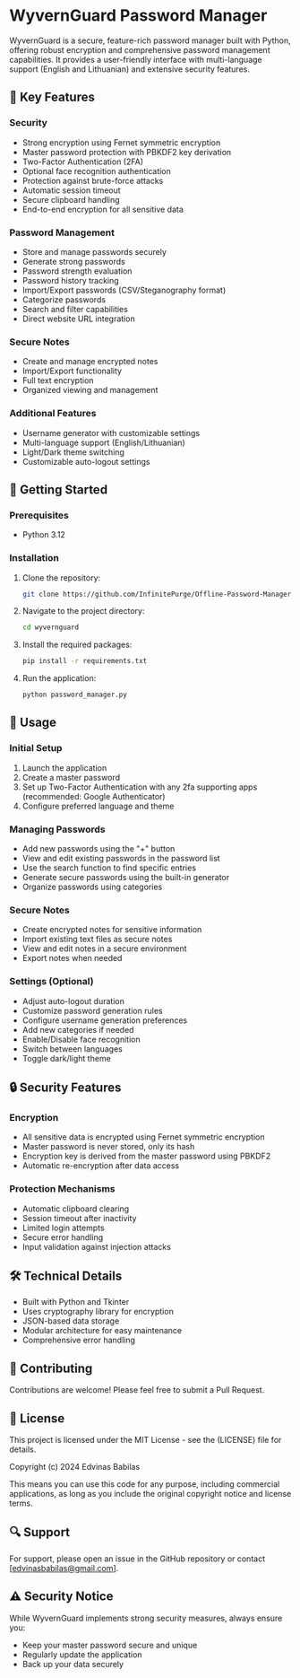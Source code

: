 # WyvernGuard Password Manager

WyvernGuard is a secure, feature-rich password manager built with Python, offering robust encryption and comprehensive password management capabilities. It provides a user-friendly interface with multi-language support (English and Lithuanian) and extensive security features.

## 🔑 Key Features

### Security
- Strong encryption using Fernet symmetric encryption
- Master password protection with PBKDF2 key derivation
- Two-Factor Authentication (2FA)
- Optional face recognition authentication
- Protection against brute-force attacks
- Automatic session timeout
- Secure clipboard handling
- End-to-end encryption for all sensitive data

### Password Management
- Store and manage passwords securely
- Generate strong passwords
- Password strength evaluation
- Password history tracking
- Import/Export passwords (CSV/Steganography format)
- Categorize passwords
- Search and filter capabilities
- Direct website URL integration

### Secure Notes
- Create and manage encrypted notes
- Import/Export functionality
- Full text encryption
- Organized viewing and management

### Additional Features
- Username generator with customizable settings
- Multi-language support (English/Lithuanian)
- Light/Dark theme switching
- Customizable auto-logout settings

## 🚀 Getting Started

### Prerequisites
- Python 3.12


### Installation
1. Clone the repository:
   ```bash
   git clone https://github.com/InfinitePurge/Offline-Password-Manager/wyvernguard.git
   ```
2. Navigate to the project directory:
   ```bash
   cd wyvernguard
   ```
3. Install the required packages:
   ```bash
   pip install -r requirements.txt
   ```
4. Run the application:
   ```bash
   python password_manager.py
   ```

## 📖 Usage

### Initial Setup
1. Launch the application
2. Create a master password
3. Set up Two-Factor Authentication with any 2fa supporting apps (recommended: Google Authenticator)
4. Configure preferred language and theme

### Managing Passwords
- Add new passwords using the "+" button
- View and edit existing passwords in the password list
- Use the search function to find specific entries
- Generate secure passwords using the built-in generator
- Organize passwords using categories

### Secure Notes
- Create encrypted notes for sensitive information
- Import existing text files as secure notes
- View and edit notes in a secure environment
- Export notes when needed

### Settings (Optional)
- Adjust auto-logout duration
- Customize password generation rules
- Configure username generation preferences
- Add new categories if needed
- Enable/Disable face recognition
- Switch between languages
- Toggle dark/light theme

## 🔒 Security Features

### Encryption
- All sensitive data is encrypted using Fernet symmetric encryption
- Master password is never stored, only its hash
- Encryption key is derived from the master password using PBKDF2
- Automatic re-encryption after data access

### Protection Mechanisms
- Automatic clipboard clearing
- Session timeout after inactivity
- Limited login attempts
- Secure error handling
- Input validation against injection attacks

## 🛠️ Technical Details

- Built with Python and Tkinter
- Uses cryptography library for encryption
- JSON-based data storage
- Modular architecture for easy maintenance
- Comprehensive error handling

## 🤝 Contributing

Contributions are welcome! Please feel free to submit a Pull Request.

## 📝 License

This project is licensed under the MIT License - see the (LICENSE) file for details.

Copyright (c) 2024 Edvinas Babilas

This means you can use this code for any purpose, including commercial applications, as long as you include the original copyright notice and license terms.

## 🔍 Support

For support, please open an issue in the GitHub repository or contact [edvinasbabilas@gmail.com].

## ⚠️ Security Notice

While WyvernGuard implements strong security measures, always ensure you:
- Keep your master password secure and unique
- Regularly update the application
- Back up your data securely
